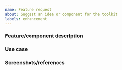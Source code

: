 ```yaml
---
name: Feature request
about: Suggest an idea or component for the toolkit
labels: enhancement
---
```


<!--
  ⚠️⚠️ Please do the following before submitting: ⚠️⚠️

  📖 Please read our Rules of Conduct: https://opensource.microsoft.com/codeofconduct/
  🔎 Please search existing issues to avoid creating duplicates.
-->

### Feature/component description

<!-- A clear and concise description of the feature or component you're requesting. -->

### Use case

<!-- Please provide a use case to help us understand your request in context. -->

### Screenshots/references

<!-- In the case of a component request or a visually oriented feature request, providing screenshots and/or links to examples of the component/feature you're seeking will be very helpful. -->
